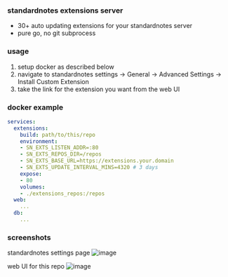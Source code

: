### standardnotes extensions server

- 30+ auto updating extensions for your standardnotes server
- pure go, no git subprocess

### usage
1. setup docker as described below
1. navigate to standardnotes settings -> General -> Advanced Settings -> Install Custom Extension
1. take the link for the extension you want from the web UI

### docker example

```yaml
services:
  extensions:
    build: path/to/this/repo
    environment:
    - SN_EXTS_LISTEN_ADDR=:80
    - SN_EXTS_REPOS_DIR=/repos
    - SN_EXTS_BASE_URL=https://extensions.your.domain
    - SN_EXTS_UPDATE_INTERVAL_MINS=4320 # 3 days
    expose:
    - 80
    volumes:
    - ./extensions_repos:/repos
  web:
    ...
  db:
    ...
```

### screenshots

standardnotes settings page
![image](https://user-images.githubusercontent.com/6832539/146651248-0b2f4cc0-7b96-49cf-80d9-ec4d60d0001a.png)

web UI for this repo
![image](https://user-images.githubusercontent.com/6832539/146651232-a2877284-2f79-40aa-88f8-1e39f0cd10d6.png)

